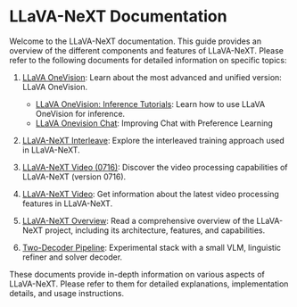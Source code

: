 # LLaVA-NeXT Documentation

Welcome to the LLaVA-NeXT documentation. This guide provides an overview of the different components and features of LLaVA-NeXT. Please refer to the following documents for detailed information on specific topics:

1. [LLaVA OneVision](LLaVA_OneVision.md): Learn about the most advanced and unified version: LLaVA OneVision.
    - [LLaVA OneVision: Inference Tutorials](LLaVA_OneVision_Tutorials.ipynb): Learn how to use LLaVA OneVision for inference.
    - [LLaVA Onevision Chat](LLaVA_OneVision_Chat.md): Improving Chat with Preference Learning

2. [LLaVA-NeXT Interleave](LLaVA-NeXT-Interleave.md): Explore the interleaved training approach used in LLaVA-NeXT.

3. [LLaVA-NeXT Video (0716)](LLaVA-NeXT-Video_0716.md): Discover the video processing capabilities of LLaVA-NeXT (version 0716).

4. [LLaVA-NeXT Video](LLaVA-NeXT-Video.md): Get information about the latest video processing features in LLaVA-NeXT.

5. [LLaVA-NeXT Overview](LLaVA-NeXT.md): Read a comprehensive overview of the LLaVA-NeXT project, including its architecture, features, and capabilities.
6. [Two-Decoder Pipeline](TwoDecoderPipeline.md): Experimental stack with a small VLM, linguistic refiner and solver decoder.

These documents provide in-depth information on various aspects of LLaVA-NeXT. Please refer to them for detailed explanations, implementation details, and usage instructions.